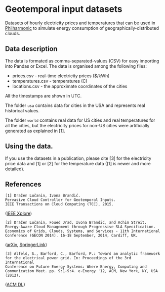 # Geotemporal input datasets

Datasets of hourly electricity prices and temperatures that can be used in
[Philharmonic](http://philharmonic.github.io/) to simulate energy consumption
of geographically-distributed clouds.

## Data description

The data is formated as comma-separated-values (CSV) for easy importing
into Pandas or Excel. The data is organised among the following files:

- prices.csv - real-time electricity prices ($/kWh)
- temperatures.csv - temperatures (C)
- locations.csv - the approximate coordinates of the cities

All the timestamps are shown in UTC.

The folder `usa` contains data for cities in the USA and represents real
historical values.

The folder `world` contains real data for US cities and real temperatures
for all the cities, but the electricity prices for non-US cities were
artificially generated as explained in [1].

## Using the data.

If you use the datasets in a publication, please cite [3] for the electricity
price data and [1] or [2] for the temperature data
([1] is newer and more detailed).

## References

```
[1] Dražen Lučanin, Ivona Brandić.
Pervasive Cloud Controller for Geotemporal Inputs.
IEEE Transactions on Cloud Computing (TCC), 2015.
```
([IEEE Xplore](http://ieeexplore.ieee.org/xpl/articleDetails.jsp?arnumber=7180314))

```
[2] Dražen Lučanin, Foued Jrad, Ivona Brandić, and Achim Streit.
Energy-Aware Cloud Management through Progressive SLA Specification.
Economics of Grids, Clouds, Systems, and Services - 11th International
Conference (GECON 2014). 16-18 September, 2014, Cardiff, UK.
```
([arXiv](http://arxiv.org/abs/1409.0325),
[SpringerLink](http://link.springer.com/chapter/10.1007/978-3-319-14609-6_6))

```
[3] Alfeld, S., Barford, C., Barford, P.: Toward an analytic framework
for the electrical power grid. In: Proceedings of the 3rd International
Conference on Future Energy Systems: Where Energy, Computing and
Communication Meet. pp. 9:1-9:4. e-Energy '12, ACM, New York, NY, USA (2012).
```
([ACM DL](http://dl.acm.org/citation.cfm?id=2208837))
